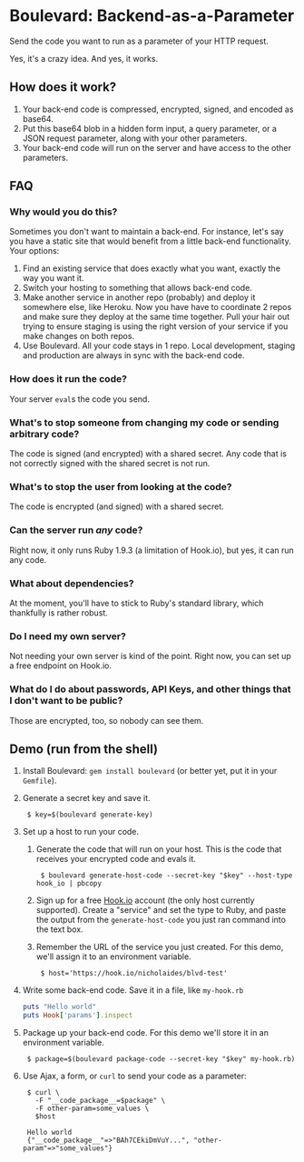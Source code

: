 # Boulevard: Backend-as-a-Parameter

Send the code you want to run as a parameter of your HTTP request.

Yes, it's a crazy idea.
And yes, it works.

## How does it work?

1. Your back-end code is compressed, encrypted, signed, and encoded as base64.
2. Put this base64 blob in a hidden form input, a query parameter, or a JSON request parameter, along with your other parameters.
3. Your back-end code will run on the server and have access to the other parameters.

## FAQ

### Why would you do this?
Sometimes you don't want to maintain a back-end.
For instance, let's say you have a static site that would benefit from a little back-end functionality.
Your options:

1. Find an existing service that does exactly what you want, exactly the way you want it.
2. Switch your hosting to something that allows back-end code.
3. Make another service in another repo (probably) and deploy it somewhere else, like Heroku.
  Now you have have to coordinate 2 repos and make sure they deploy at the same time together.
  Pull your hair out trying to ensure staging is using the right version of your service if you make changes on both repos.
4. Use Boulevard.
  All your code stays in 1 repo.
  Local development, staging and production are always in sync with the back-end code.

### How does it run the code?
Your server `eval`s the code you send.

### What's to stop someone from changing my code or sending arbitrary code?
The code is signed (and encrypted) with a shared secret.
Any code that is not correctly signed with the shared secret is not run.

### What's to stop the user from looking at the code?
The code is encrypted (and signed) with a shared secret.

### Can the server run *any* code?
Right now, it only runs Ruby 1.9.3 (a limitation of Hook.io), but yes, it can run any code.

### What about dependencies?
At the moment, you'll have to stick to Ruby's standard library, which thankfully is rather robust.

### Do I need my own server?
Not needing your own server is kind of the point.
Right now, you can set up a free endpoint on Hook.io.

### What do I do about passwords, API Keys, and other things that I don't want to be public?
Those are encrypted, too, so nobody can see them.

## Demo (run from the shell)

1. Install Boulevard: `gem install boulevard` (or better yet, put it in your `Gemfile`).
2. Generate a secret key and save it.

        $ key=$(boulevard generate-key)

3. Set up a host to run your code.

    1. Generate the code that will run on your host.
      This is the code that receives your encrypted code and evals it.

            $ boulevard generate-host-code --secret-key "$key" --host-type hook_io | pbcopy

    2. Sign up for a free [Hook.io](https://hook.io) account (the only host currently supported).
      Create a "service" and set the type to Ruby, and paste the output from the `generate-host-code` you just ran command into the text box.

    3. Remember the URL of the service you just created.
      For this demo, we'll assign it to an environment variable.

            $ host='https://hook.io/nicholaides/blvd-test'

4. Write some back-end code.
  Save it in a file, like `my-hook.rb`

    ```ruby
    puts "Hello world"
    puts Hook['params'].inspect
    ```

5. Package up your back-end code.
  For this demo we'll store it in an environment variable.

        $ package=$(boulevard package-code --secret-key "$key" my-hook.rb)

6. Use Ajax, a form, or `curl` to send your code as a parameter:

        $ curl \
          -F "__code_package__=$package" \
          -F other-param=some_values \
          $host

        Hello world
        {"__code_package__"=>"BAh7CEkiDmVuY...", "other-param"=>"some_values"}
